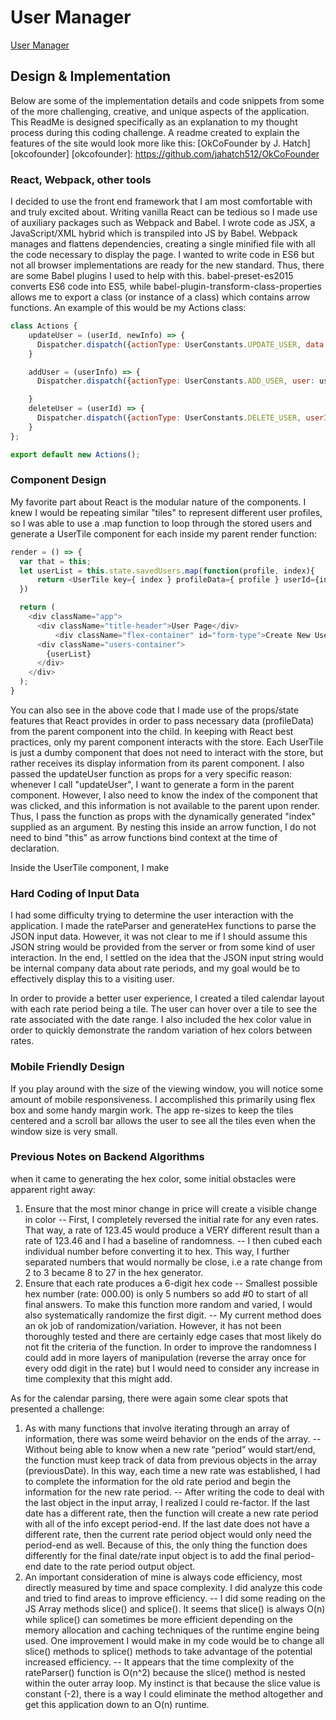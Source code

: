 # User Manager

[User Manager][pages]

[pages]: https://jahatch512.github.io/UserManager/

## Design & Implementation

Below are some of the implementation details and code snippets from some of the more challenging, creative, and unique aspects of the application. This ReadMe is designed specifically as an explanation to my thought process during this coding challenge. A readme created to explain the features of the site would look more like this:
[OkCoFounder by J. Hatch][okcofounder]
[okcofounder]: https://github.com/jahatch512/OkCoFounder

### React, Webpack, other tools

I decided to use the front end framework that I am most comfortable with and truly excited about. Writing vanilla React can be tedious so I made use of auxiliary packages such as Webpack and Babel. I wrote code as JSX, a JavaScript/XML hybrid which is transpiled into JS by Babel. Webpack manages and flattens dependencies, creating a single minified file with all the code necessary to display the page. I wanted to write code in ES6 but not all browser implementations are ready for the new standard. Thus, there are some Babel plugins I used to help with this. babel-preset-es2015 converts ES6 code into ES5, while babel-plugin-transform-class-properties allows me to export a class (or instance of a class) which contains arrow functions. An example of this would be my Actions class:

```javascript
class Actions {
    updateUser = (userId, newInfo) => {
      Dispatcher.dispatch({actionType: UserConstants.UPDATE_USER, data: {userId: userId, userInfo: newInfo}});
    }

    addUser = (userInfo) => {
      Dispatcher.dispatch({actionType: UserConstants.ADD_USER, user: userInfo});

    }
    deleteUser = (userId) => {
      Dispatcher.dispatch({actionType: UserConstants.DELETE_USER, userId: userId});
    }
};

export default new Actions();
```

### Component Design

My favorite part about React is the modular nature of the components. I knew I would be repeating similar "tiles" to represent different user profiles, so I was able to use a .map function to loop through the stored users and generate a UserTile component for each inside my parent render function:

```javascript
render = () => {
  var that = this;
  let userList = this.state.savedUsers.map(function(profile, index){
      return <UserTile key={ index } profileData={ profile } userId={index} onClick={() => that.updateUser(index)}/>;
  })

  return (
    <div className="app">
      <div className="title-header">User Page</div>
          <div className="flex-container" id="form-type">Create New User</div>    
      <div className="users-container">
        {userList}
      </div>
    </div>
  );
}
```
You can also see in the above code that I made use of the props/state features that React provides in order to pass necessary data (profileData) from the parent component into the child. In keeping with React best practices, only my parent component interacts with the store. Each UserTile is just a dumby component that does not need to interact with the store, but rather receives its display information from its parent component. I also passed the updateUser function as props for a very specific reason: whenever I call "updateUser", I want to generate a form in the parent component. However, I also need to know the index of the component that was clicked, and this information is not available to the parent upon render. Thus, I pass the function as props with the dynamically generated "index" supplied as an argument. By nesting this inside an arrow function, I do not need to bind "this" as arrow functions bind context at the time of declaration.

Inside the UserTile component, I make

### Hard Coding of Input Data

I had some difficulty trying to determine the user interaction with the application. I made the rateParser and generateHex functions to parse the JSON input data. However, it was not clear to me if I should assume this JSON string would be provided from the server or from some kind of user interaction. In the end, I settled on the idea that the JSON input string would be internal company data about rate periods, and my goal would be to effectively display this to a visiting user.

In order to provide a better user experience, I created a tiled calendar layout with each rate period being a tile. The user can hover over a tile to see the rate associated with the date range. I also included the hex color value in order to quickly demonstrate the random variation of hex colors between rates.

### Mobile Friendly Design

If you play around with the size of the viewing window, you will notice some amount of mobile responsiveness. I accomplished this primarily using flex box and some handy margin work. The app re-sizes to keep the tiles centered and a scroll bar allows the user to see all the tiles even when the window size is very small.

### Previous Notes on Backend Algorithms

when it came to generating the hex color, some initial obstacles were apparent right away:
1. Ensure that the most minor change in price will create a visible change in color
 -- First, I completely reversed the initial rate for any even rates. That way, a rate of 123.45 would produce a VERY different result than a rate of 123.46 and I had a baseline of randomness.
 -- I then cubed each individual number before converting it to hex. This way, I further separated numbers that would normally be close, i.e a rate change from 2 to 3 became 8 to 27 in the hex generator.
2. Ensure that each rate produces a 6-digit hex code
 -- Smallest possible hex number (rate: 000.00) is only 5 numbers so add #0 to start of all final answers. To make this function more random and varied, I would also systematically randomize the first digit.
 -- My current method does an ok job of randomization/variation. However, it has not been thoroughly tested and there are certainly edge cases that most likely do not fit the criteria of the function.
    In order to improve the randomness I could add in more layers of manipulation (reverse the array once for every odd digit in the rate) but I would need to consider any increase in time complexity that this might add.

As for the calendar parsing, there were again some clear spots that presented a challenge:
1. As with many functions that involve iterating through an array of information, there was some weird behavior on the ends of the array.
 -- Without being able to know when a new rate “period” would start/end, the function must keep track of data from previous objects in the array (previousDate). In this way, each time a new rate was established, I had to complete the information for the old rate period and begin the information for the new rate period.
 -- After writing the code to deal with the last object in the input array, I realized I could re-factor. If the last date has a different rate, then the function will create a new rate period with all of the info except period-end. If the last date does not have a different rate, then the current rate period object would only need the period-end as well. Because of this, the only thing the function does differently for the final date/rate input object is to add the final period-end date to the rate period output object.
2. An important consideration of mine is always code efficiency, most directly measured by time and space complexity. I did analyze this code and tried to find areas to improve efficiency.
 -- I did some reading on the JS Array methods slice() and splice(). It seems that slice() is always O(n) while splice() can sometimes be more efficient depending on the memory allocation and caching techniques of the runtime engine being used. One improvement I would make in my code would be to change all slice() methods to splice() methods to take advantage of the potential increased efficiency.
 -- It appears that the time complexity of the rateParser() function is O(n^2) because the slice() method is nested within the outer array loop. My instinct is that because the slice value is constant (-2), there is a way I could eliminate the method altogether and get this application down to an O(n) runtime.
